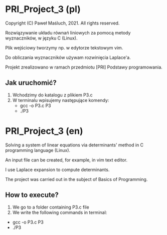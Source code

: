 # PRI_Project_3 (pl)

Copyright (C) Paweł Maśluch, 2021. All rights reserved.

Rozwiązywanie układu równań liniowych za pomocą metody wyznaczników, w języku C (Linux).

Plik wejściowy tworzymy np. w edytorze tekstowym vim.

Do obliczania wyznaczników używam rozwinięcia Laplace'a.

Projekt zrealizowano w ramach przedmiotu [PRI] Podstawy programowania.

## Jak uruchomić?

1) Wchodzimy do katalogu z plikiem P3.c
2) W terminalu wpisujemy następujące komendy:
   - gcc -o P3.c P3
   - ./P3

# PRI_Project_3 (en)

Solving a system of linear equations via determinants' method in C programming language (Linux).

An input file can be created, for example, in vim text editor.

I use Laplace expansion to compute determinants.

The project was carried out in the subject of Basics of Programming.

## How to execute?

1) We go to a folder containing P3.c file
2) We write the following commands in terminal:
  - gcc -o P3.c P3
  - ./P3
